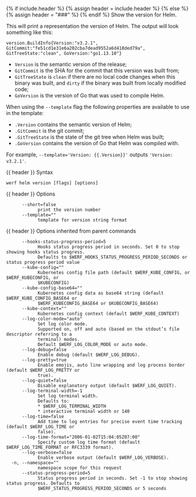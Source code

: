 {% if include.header %}
{% assign header = include.header %}
{% else %}
{% assign header = "###" %}
{% endif %}
Show the version for Helm.

This will print a representation the version of Helm. The output will look something like this:
```
version.BuildInfo{Version:"v3.2.1", GitCommit:"fe51cd1e31e6a202cba7dead9552a6d418ded79a", GitTreeState:"clean", GoVersion:"go1.13.10"}
```
- `Version` is the semantic version of the release;
- `GitCommit` is the SHA for the commit that this version was built from;
- `GitTreeState` is `clean` if there are no local code changes when this binary was  built, and `dirty` if the binary was built from locally modified code;
- `GoVersion` is the version of Go that was used to compile Helm.

When using the `--template` flag the following properties are available to use in the template:
- `.Version` contains the semantic version of Helm;
- `.GitCommit` is the git commit;
- `.GitTreeState` is the state of the git tree when Helm was built;
- `.GoVersion` contains the version of Go that Helm was compiled with.

For example, `--template='Version: {{.Version}}'` outputs `'Version: v3.2.1'`.

{{ header }} Syntax

```shell
werf helm version [flags] [options]
```

{{ header }} Options

```shell
      --short=false
            print the version number
      --template=""
            template for version string format
```

{{ header }} Options inherited from parent commands

```shell
      --hooks-status-progress-period=5
            Hooks status progress period in seconds. Set 0 to stop showing hooks status progress.   
            Defaults to $WERF_HOOKS_STATUS_PROGRESS_PERIOD_SECONDS or status progress period value
      --kube-config=""
            Kubernetes config file path (default $WERF_KUBE_CONFIG, or $WERF_KUBECONFIG, or         
            $KUBECONFIG)
      --kube-config-base64=""
            Kubernetes config data as base64 string (default $WERF_KUBE_CONFIG_BASE64 or            
            $WERF_KUBECONFIG_BASE64 or $KUBECONFIG_BASE64)
      --kube-context=""
            Kubernetes config context (default $WERF_KUBE_CONTEXT)
      --log-color-mode="auto"
            Set log color mode.
            Supported on, off and auto (based on the stdout’s file descriptor referring to a        
            terminal) modes.
            Default $WERF_LOG_COLOR_MODE or auto mode.
      --log-debug=false
            Enable debug (default $WERF_LOG_DEBUG).
      --log-pretty=true
            Enable emojis, auto line wrapping and log process border (default $WERF_LOG_PRETTY or   
            true).
      --log-quiet=false
            Disable explanatory output (default $WERF_LOG_QUIET).
      --log-terminal-width=-1
            Set log terminal width.
            Defaults to:
            * $WERF_LOG_TERMINAL_WIDTH
            * interactive terminal width or 140
      --log-time=false
            Add time to log entries for precise event time tracking (default $WERF_LOG_TIME or      
            false).
      --log-time-format="2006-01-02T15:04:05Z07:00"
            Specify custom log time format (default $WERF_LOG_TIME_FORMAT or RFC3339 format).
      --log-verbose=false
            Enable verbose output (default $WERF_LOG_VERBOSE).
  -n, --namespace=""
            namespace scope for this request
      --status-progress-period=5
            Status progress period in seconds. Set -1 to stop showing status progress. Defaults to  
            $WERF_STATUS_PROGRESS_PERIOD_SECONDS or 5 seconds
```

